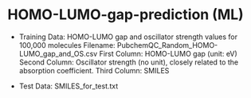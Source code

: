 # HOMO-LUMO-gap-prediction (ML)

<Building a Model to Predict HOMO-LUMO Gap from Molecular SMILES Representations>

* Training Data: HOMO-LUMO gap and oscillator strength values for 100,000 molecules
Filename: PubchemQC_Random_HOMO-LUMO_gap_and_OS.csv
First Column: HOMO-LUMO gap (unit: eV)
Second Column: Oscillator strength (no unit), closely related to the absorption coefficient.
Third Column: SMILES


* Test Data: SMILES_for_test.txt
